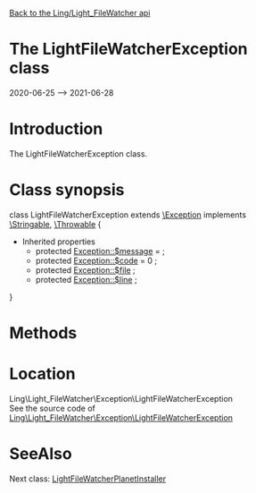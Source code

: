 [Back to the Ling/Light_FileWatcher api](https://github.com/lingtalfi/Light_FileWatcher/blob/master/doc/api/Ling/Light_FileWatcher.md)



The LightFileWatcherException class
================
2020-06-25 --> 2021-06-28






Introduction
============

The LightFileWatcherException class.



Class synopsis
==============


class <span class="pl-k">LightFileWatcherException</span> extends [\Exception](http://php.net/manual/en/class.exception.php) implements [\Stringable](https://wiki.php.net/rfc/stringable), [\Throwable](http://php.net/manual/en/class.throwable.php) {

- Inherited properties
    - protected  [Exception::$message](#property-message) =  ;
    - protected  [Exception::$code](#property-code) = 0 ;
    - protected  [Exception::$file](#property-file) ;
    - protected  [Exception::$line](#property-line) ;

}






Methods
==============






Location
=============
Ling\Light_FileWatcher\Exception\LightFileWatcherException<br>
See the source code of [Ling\Light_FileWatcher\Exception\LightFileWatcherException](https://github.com/lingtalfi/Light_FileWatcher/blob/master/Exception/LightFileWatcherException.php)



SeeAlso
==============
Next class: [LightFileWatcherPlanetInstaller](https://github.com/lingtalfi/Light_FileWatcher/blob/master/doc/api/Ling/Light_FileWatcher/Light_PlanetInstaller/LightFileWatcherPlanetInstaller.md)<br>
